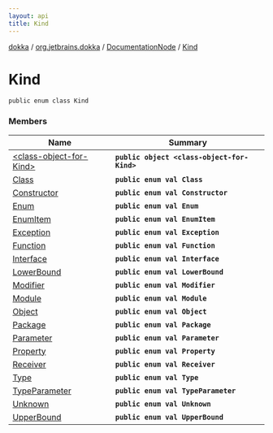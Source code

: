 ```yaml
---
layout: api
title: Kind
---
```

[dokka](../../../index.html) / [org.jetbrains.dokka](../../index.html) / [DocumentationNode](../index.html) / [Kind](index.html)


# Kind



```
public enum class Kind
```


### Members

| Name | Summary |
|------|---------|
|[&lt;class-object-for-Kind&gt;](_class-object-for-Kind_.html)|**`public object <class-object-for-Kind>`**|
|[Class](Class/index.html)|**`public enum val Class`**|
|[Constructor](Constructor/index.html)|**`public enum val Constructor`**|
|[Enum](Enum/index.html)|**`public enum val Enum`**|
|[EnumItem](EnumItem/index.html)|**`public enum val EnumItem`**|
|[Exception](Exception/index.html)|**`public enum val Exception`**|
|[Function](Function/index.html)|**`public enum val Function`**|
|[Interface](Interface/index.html)|**`public enum val Interface`**|
|[LowerBound](LowerBound/index.html)|**`public enum val LowerBound`**|
|[Modifier](Modifier/index.html)|**`public enum val Modifier`**|
|[Module](Module/index.html)|**`public enum val Module`**|
|[Object](Object/index.html)|**`public enum val Object`**|
|[Package](Package/index.html)|**`public enum val Package`**|
|[Parameter](Parameter/index.html)|**`public enum val Parameter`**|
|[Property](Property/index.html)|**`public enum val Property`**|
|[Receiver](Receiver/index.html)|**`public enum val Receiver`**|
|[Type](Type/index.html)|**`public enum val Type`**|
|[TypeParameter](TypeParameter/index.html)|**`public enum val TypeParameter`**|
|[Unknown](Unknown/index.html)|**`public enum val Unknown`**|
|[UpperBound](UpperBound/index.html)|**`public enum val UpperBound`**|
